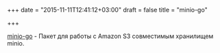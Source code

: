 +++
date = "2015-11-11T12:41:12+03:00"
draft = false
title = "minio-go"

+++

<p><a href="https://github.com/minio/minio-go">minio-go</a>&nbsp;- Пакет для работы с&nbsp;Amazon S3 совместимым хранилищем minio.</p>

